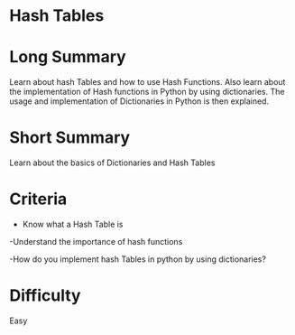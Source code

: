 # Hash Tables

# Long Summary

Learn about hash Tables and how to use Hash Functions. Also learn about the implementation of Hash functions in Python by using dictionaries. The usage and implementation of Dictionaries in Python is then explained.
# Short Summary

Learn about the basics of Dictionaries and Hash Tables 

# Criteria

- Know what a Hash Table is

-Understand the importance of hash functions

-How do you implement hash Tables in python by using dictionaries?

# Difficulty

Easy
